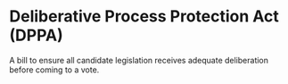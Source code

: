 # Deliberative Process Protection Act (DPPA)
A bill to ensure all candidate legislation receives adequate deliberation before coming to a vote.
